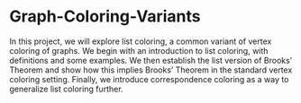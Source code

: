 # Graph-Coloring-Variants

In this project, we will explore list coloring, a common variant of vertex coloring of graphs. We begin with an introduction to list coloring, with definitions and some examples. We then establish the list version of Brooks’ Theorem and show how this implies Brooks’ Theorem in the standard vertex coloring setting. Finally, we introduce correspondence coloring as a way to generalize list coloring further. 
